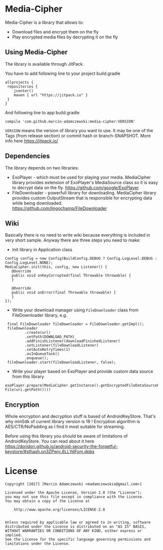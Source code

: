 # Media-Cipher #
Media-Cipher is a library that allows to:
  * Download files and encrypt them on the fly
  * Play encrypted media files by decrypting it on the fly
  
## Using Media-Cipher ##
The library is available through JitPack.

You have to add following line to your project build.gradle
```
allprojects {
 repositories {
    jcenter()
    maven { url "https://jitpack.io" }
 }
}
```

And following line to app build.gradle

```
compile 'com.github.marcin-adamczewski:media-cipher:VERSION'
```
`VERSION` means the version of library you want to use.
It may be one of the Tags (from release section) or commit hash or branch-SNAPSHOT.
More info here https://jitpack.io/

## Dependencies ##
The library depends on two libraries:
 * ExoPlayer - which must be used for playing your media. MediaCipher library provides extension of ExoPlayer's MediaSource class
 so it is easy to decrypt data on the fly. https://github.com/google/ExoPlayer
 * FileDownloader - powerfull library for downloading. MediaCipher library provides custom OutputStream that is responsible
 for encrypting data while being downloaded. https://github.com/lingochamp/FileDownloader
 
 ## Wiki ##
 Basically there is no need to write wiki because everything is included in very short sample.
 Anyway there are three steps you need to make:
 
 * Init library in Application class
 ```
Config config = new Config(BuildConfig.DEBUG ? Config.LogLevel.DEBUG : Config.LogLevel.NONE);
MediaCipher.init(this, config, new Listener() {
    @Override
    public void onKeyCorrupted(final Throwable throwable) {
    }

    @Override
    public void onError(final Throwable throwable) {
    }
});
 ```
 
 * Write your download manager using `FileDownloader` class from FileDownloader library, e.g.
 ```
  final FileDownloader fileDownloader = FileDownloader.getImpl();
  fileDownloader
          .create(url)
          .setPath(DOWNLOAD_PATH)
          .addFinishListener(downloadFinishedListener)
          .setListener(fileDownloadListener)
          .setAutoRetryTimes(1)
          .asInQueueTask()
          .enqueue();
  fileDownloader.start(fileDownloadListener, false);
  ```
 
 * Write your player based on ExoPlayer and provide custom data source from this library
 ```
 exoPlayer.prepare(MediaCipher.getInstance().getEncryptedFileDataSourceFactory(new File(uri.getPath())))
 ```
 
 ## Encryption ##
 Whole encryption and decryption stuff is based of AndroidKeyStore. That's why minSdk of current library version is 18 !
 Encryption algorithm is AES/CTR/NoPadding as I find it most suitable for streaming.
 
 Before using this library you should be aware of limitations of AndroidKeyStore. You can read about it here
 https://doridori.github.io/android-security-the-forgetful-keystore/#sthash.on3ZPwjc.6LLYdFom.dpbs
 
 
 # License

    Copyright [2017] [Marcin Adamczewski <madamczewskix@gmail.com>]
    
    Licensed under the Apache License, Version 2.0 (the "License");
    you may not use this file except in compliance with the License.
    You may obtain a copy of the License at
    
    	http://www.apache.org/licenses/LICENSE-2.0
        
    
    Unless required by applicable law or agreed to in writing, software
    distributed under the License is distributed on an "AS IS" BASIS,
    WITHOUT WARRANTIES OR CONDITIONS OF ANY KIND, either express or implied.
    See the License for the specific language governing permissions and
    limitations under the License.



